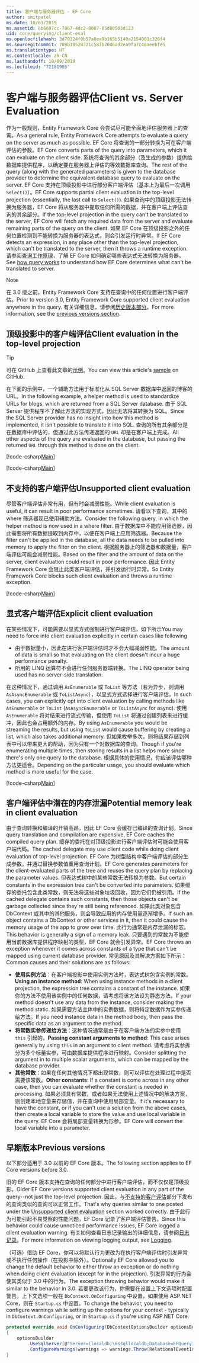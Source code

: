 ```yaml
---
title: 客户端与服务器评估 - EF Core
author: smitpatel
ms.date: 10/03/2019
ms.assetid: 8b6697cc-7067-4dc2-8007-85d80503d123
uid: core/querying/client-eval
ms.openlocfilehash: 3d70324f0b57a0ea9b165b5140a2154001c326f4
ms.sourcegitcommit: 708b18520321c587b2046ad2ea9fa7c48aeebfe5
ms.translationtype: HT
ms.contentlocale: zh-CN
ms.lasthandoff: 10/09/2019
ms.locfileid: "72181905"
---
```

# <a name="client-vs-server-evaluation"></a><span data-ttu-id="e568a-102">客户端与服务器评估</span><span class="sxs-lookup"><span data-stu-id="e568a-102">Client vs. Server Evaluation</span></span>

<span data-ttu-id="e568a-103">作为一般规则，Entity Framework Core 会尝试尽可能全面地评估服务器上的查询。</span><span class="sxs-lookup"><span data-stu-id="e568a-103">As a general rule, Entity Framework Core attempts to evaluate a query on the server as much as possible.</span></span> <span data-ttu-id="e568a-104">EF Core 将查询的一部分转换为可在客户端评估的参数。</span><span class="sxs-lookup"><span data-stu-id="e568a-104">EF Core converts parts of the query into parameters, which it can evaluate on the client side.</span></span> <span data-ttu-id="e568a-105">系统将查询的其余部分（及生成的参数）提供给数据库提供程序，以确定要在服务器上评估的等效数据库查询。</span><span class="sxs-lookup"><span data-stu-id="e568a-105">The rest of the query (along with the generated parameters) is given to the database provider to determine the equivalent database query to evaluate on the server.</span></span> <span data-ttu-id="e568a-106">EF Core 支持在顶级投影中进行部分客户端评估（基本上为最后一次调用 `Select()`）。</span><span class="sxs-lookup"><span data-stu-id="e568a-106">EF Core supports partial client evaluation in the top-level projection (essentially, the last call to `Select()`).</span></span> <span data-ttu-id="e568a-107">如果查询中的顶级投影无法转换为服务器，EF Core 将从服务器中提取任何所需的数据，并在客户端上评估查询的其余部分。</span><span class="sxs-lookup"><span data-stu-id="e568a-107">If the top-level projection in the query can't be translated to the server, EF Core will fetch any required data from the server and evaluate remaining parts of the query on the client.</span></span> <span data-ttu-id="e568a-108">如果 EF Core 在顶级投影之外的任何位置检测到不能转换为服务器的表达式，则会引发运行时异常。</span><span class="sxs-lookup"><span data-stu-id="e568a-108">If EF Core detects an expression, in any place other than the top-level projection, which can't be translated to the server, then it throws a runtime exception.</span></span> <span data-ttu-id="e568a-109">请参阅[查询工作原理](xref:core/querying/how-query-works)，了解 EF Core 如何确定哪些表达式无法转换为服务器。</span><span class="sxs-lookup"><span data-stu-id="e568a-109">See [how query works](xref:core/querying/how-query-works) to understand how EF Core determines what can't be translated to server.</span></span>

> [!NOTE]
> <span data-ttu-id="e568a-110">在 3.0 版之前，Entity Framework Core 支持在查询中的任何位置进行客户端评估。</span><span class="sxs-lookup"><span data-stu-id="e568a-110">Prior to version 3.0, Entity Framework Core supported client evaluation anywhere in the query.</span></span> <span data-ttu-id="e568a-111">有关详细信息，请参阅[历史版本部分](#previous-versions)。</span><span class="sxs-lookup"><span data-stu-id="e568a-111">For more information, see the [previous versions section](#previous-versions).</span></span>

## <a name="client-evaluation-in-the-top-level-projection"></a><span data-ttu-id="e568a-112">顶级投影中的客户端评估</span><span class="sxs-lookup"><span data-stu-id="e568a-112">Client evaluation in the top-level projection</span></span>

> [!TIP]
> <span data-ttu-id="e568a-113">可在 GitHub 上查看此文章的[示例](https://github.com/aspnet/EntityFramework.Docs/tree/master/samples/core/Querying)。</span><span class="sxs-lookup"><span data-stu-id="e568a-113">You can view this article's [sample](https://github.com/aspnet/EntityFramework.Docs/tree/master/samples/core/Querying) on GitHub.</span></span>

<span data-ttu-id="e568a-114">在下面的示例中，一个辅助方法用于标准化从 SQL Server 数据库中返回的博客的 URL。</span><span class="sxs-lookup"><span data-stu-id="e568a-114">In the following example, a helper method is used to standardize URLs for blogs, which are returned from a SQL Server database.</span></span> <span data-ttu-id="e568a-115">由于 SQL Server 提供程序不了解此方法的实现方式，因此无法将其转换为 SQL。</span><span class="sxs-lookup"><span data-stu-id="e568a-115">Since the SQL Server provider has no insight into how this method is implemented, it isn't possible to translate it into SQL.</span></span> <span data-ttu-id="e568a-116">查询的所有其余部分是在数据库中评估的，但通过此方法传递返回的 `URL` 却是在客户端上完成。</span><span class="sxs-lookup"><span data-stu-id="e568a-116">All other aspects of the query are evaluated in the database, but passing the returned `URL` through this method is done on the client.</span></span>

[!code-csharp[Main](../../../samples/core/Querying/ClientEval/Sample.cs#ClientProjection)]

[!code-csharp[Main](../../../samples/core/Querying/ClientEval/Sample.cs#ClientMethod)]

## <a name="unsupported-client-evaluation"></a><span data-ttu-id="e568a-117">不支持的客户端评估</span><span class="sxs-lookup"><span data-stu-id="e568a-117">Unsupported client evaluation</span></span>

<span data-ttu-id="e568a-118">尽管客户端评估非常有用，但有时会减弱性能。</span><span class="sxs-lookup"><span data-stu-id="e568a-118">While client evaluation is useful, it can result in poor performance sometimes.</span></span> <span data-ttu-id="e568a-119">请看以下查询，其中的 where 筛选器现已使用辅助方法。</span><span class="sxs-lookup"><span data-stu-id="e568a-119">Consider the following query, in which the helper method is now used in a where filter.</span></span> <span data-ttu-id="e568a-120">由于数据库中不能应用筛选器，因此需要将所有数据提取到内存中，以便在客户端上应用筛选器。</span><span class="sxs-lookup"><span data-stu-id="e568a-120">Because the filter can't be applied in the database, all the data needs to be pulled into memory to apply the filter on the client.</span></span> <span data-ttu-id="e568a-121">根据服务器上的筛选器和数据量，客户端评估可能会减弱性能。</span><span class="sxs-lookup"><span data-stu-id="e568a-121">Based on the filter and the amount of data on the server, client evaluation could result in poor performance.</span></span> <span data-ttu-id="e568a-122">因此 Entity Framework Core 会阻止此类客户端评估，并引发运行时异常。</span><span class="sxs-lookup"><span data-stu-id="e568a-122">So Entity Framework Core blocks such client evaluation and throws a runtime exception.</span></span>

[!code-csharp[Main](../../../samples/core/Querying/ClientEval/Sample.cs#ClientWhere)]

## <a name="explicit-client-evaluation"></a><span data-ttu-id="e568a-123">显式客户端评估</span><span class="sxs-lookup"><span data-stu-id="e568a-123">Explicit client evaluation</span></span>

<span data-ttu-id="e568a-124">在某些情况下，可能需要以显式方式强制进行客户端评估，如下所示</span><span class="sxs-lookup"><span data-stu-id="e568a-124">You may need to force into client evaluation explicitly in certain cases like following</span></span>

- <span data-ttu-id="e568a-125">由于数据量小，因此在进行客户端评估时才不会大幅减弱性能。</span><span class="sxs-lookup"><span data-stu-id="e568a-125">The amount of data is small so that evaluating on the client doesn't incur a huge performance penalty.</span></span>
- <span data-ttu-id="e568a-126">所用的 LINQ 运算符不会进行任何服务器端转换。</span><span class="sxs-lookup"><span data-stu-id="e568a-126">The LINQ operator being used has no server-side translation.</span></span>

<span data-ttu-id="e568a-127">在这种情况下，通过调用 `AsEnumerable` 或 `ToList` 等方法（若为异步，则调用 `AsAsyncEnumerable` 或 `ToListAsync`），以显式方式选择进行客户端评估。</span><span class="sxs-lookup"><span data-stu-id="e568a-127">In such cases, you can explicitly opt into client evaluation by calling methods like `AsEnumerable` or `ToList` (`AsAsyncEnumerable` or `ToListAsync` for async).</span></span> <span data-ttu-id="e568a-128">使用 `AsEnumerable` 将对结果进行流式传输，但使用 `ToList` 将通过创建列表来进行缓冲，因此也会占用额外的内存。</span><span class="sxs-lookup"><span data-stu-id="e568a-128">By using `AsEnumerable` you would be streaming the results, but using `ToList` would cause buffering by creating a list, which also takes additional memory.</span></span> <span data-ttu-id="e568a-129">但如果枚举多次，则将结果存储到列表中可以带来更大的帮助，因为只有一个对数据库的查询。</span><span class="sxs-lookup"><span data-stu-id="e568a-129">Though if you're enumerating multiple times, then storing results in a list helps more since there's only one query to the database.</span></span> <span data-ttu-id="e568a-130">根据具体的使用情况，你应该评估哪种方法更适合。</span><span class="sxs-lookup"><span data-stu-id="e568a-130">Depending on the particular usage, you should evaluate which method is more useful for the case.</span></span>

[!code-csharp[Main](../../../samples/core/Querying/ClientEval/Sample.cs#ExplicitClientEval)]

## <a name="potential-memory-leak-in-client-evaluation"></a><span data-ttu-id="e568a-131">客户端评估中潜在的内存泄漏</span><span class="sxs-lookup"><span data-stu-id="e568a-131">Potential memory leak in client evaluation</span></span>

<span data-ttu-id="e568a-132">由于查询转换和编译的开销高昂，因此 EF Core 会缓存已编译的查询计划。</span><span class="sxs-lookup"><span data-stu-id="e568a-132">Since query translation and compilation are expensive, EF Core caches the compiled query plan.</span></span> <span data-ttu-id="e568a-133">缓存的委托在对顶级投影进行客户端评估时可能会使用客户端代码。</span><span class="sxs-lookup"><span data-stu-id="e568a-133">The cached delegate may use client code while doing client evaluation of top-level projection.</span></span> <span data-ttu-id="e568a-134">EF Core 为树型结构中客户端评估的部分生成参数，并通过替换参数值重用查询计划。</span><span class="sxs-lookup"><span data-stu-id="e568a-134">EF Core generates parameters for the client-evaluated parts of the tree and reuses the query plan by replacing the parameter values.</span></span> <span data-ttu-id="e568a-135">但表达式树中的某些常数无法转换为参数。</span><span class="sxs-lookup"><span data-stu-id="e568a-135">But certain constants in the expression tree can't be converted into parameters.</span></span> <span data-ttu-id="e568a-136">如果缓存的委托包含此类常数，则无法将这些对象垃圾回收，因为它们仍被引用。</span><span class="sxs-lookup"><span data-stu-id="e568a-136">If the cached delegate contains such constants, then those objects can't be garbage collected since they're still being referenced.</span></span> <span data-ttu-id="e568a-137">如果此类对象包含 DbContext 或其中的其他服务，则会导致应用的内存使用量逐渐增多。</span><span class="sxs-lookup"><span data-stu-id="e568a-137">If such an object contains a DbContext or other services in it, then it could cause the memory usage of the app to grow over time.</span></span> <span data-ttu-id="e568a-138">此行为通常是内存泄漏的标志。</span><span class="sxs-lookup"><span data-stu-id="e568a-138">This behavior is generally a sign of a memory leak.</span></span> <span data-ttu-id="e568a-139">只要遇到的常数为不能使用当前数据库提供程序映射的类型，EF Core 就会引发异常。</span><span class="sxs-lookup"><span data-stu-id="e568a-139">EF Core throws an exception whenever it comes across constants of a type that can't be mapped using current database provider.</span></span> <span data-ttu-id="e568a-140">常见原因及其解决方案如下所示：</span><span class="sxs-lookup"><span data-stu-id="e568a-140">Common causes and their solutions are as follows:</span></span>

- <span data-ttu-id="e568a-141">**使用实例方法**：在客户端投影中使用实例方法时，表达式树包含实例的常数。</span><span class="sxs-lookup"><span data-stu-id="e568a-141">**Using an instance method**: When using instance methods in a client projection, the expression tree contains a constant of the instance.</span></span> <span data-ttu-id="e568a-142">如果你的方法不使用该实例中的任何数据，请考虑将该方法设为静态方法。</span><span class="sxs-lookup"><span data-stu-id="e568a-142">If your method doesn't use any data from the instance, consider making the method static.</span></span> <span data-ttu-id="e568a-143">如果需要方法主体中的实例数据，则将特定数据作为实参传递给方法。</span><span class="sxs-lookup"><span data-stu-id="e568a-143">If you need instance data in the method body, then pass the specific data as an argument to the method.</span></span>
- <span data-ttu-id="e568a-144">**将常数实参传递给方法**：这种情况通常是由于在客户端方法的实参中使用 `this` 引起的。</span><span class="sxs-lookup"><span data-stu-id="e568a-144">**Passing constant arguments to method**: This case arises generally by using `this` in an argument to client method.</span></span> <span data-ttu-id="e568a-145">请考虑将实参拆分为多个标量实参，可由数据库提供程序进行映射。</span><span class="sxs-lookup"><span data-stu-id="e568a-145">Consider splitting the argument in to multiple scalar arguments, which can be mapped by the database provider.</span></span>
- <span data-ttu-id="e568a-146">**其他常数**：如果在任何其他情况下都出现常数，则可以评估在处理过程中是否需要该常数。</span><span class="sxs-lookup"><span data-stu-id="e568a-146">**Other constants**: If a constant is come across in any other case, then you can evaluate whether the constant is needed in processing.</span></span> <span data-ttu-id="e568a-147">如果必须具有常数，或者如果无法使用上述情况中的解决方案，则创建本地变量来存储值，并在查询中使用局部变量。</span><span class="sxs-lookup"><span data-stu-id="e568a-147">If it's necessary to have the constant, or if you can't use a solution from the above cases, then create a local variable to store the value and use local variable in the query.</span></span> <span data-ttu-id="e568a-148">EF Core 会将局部变量转换为形参。</span><span class="sxs-lookup"><span data-stu-id="e568a-148">EF Core will convert the local variable into a parameter.</span></span>

## <a name="previous-versions"></a><span data-ttu-id="e568a-149">早期版本</span><span class="sxs-lookup"><span data-stu-id="e568a-149">Previous versions</span></span>

<span data-ttu-id="e568a-150">以下部分适用于 3.0 以前的 EF Core 版本。</span><span class="sxs-lookup"><span data-stu-id="e568a-150">The following section applies to EF Core versions before 3.0.</span></span>

<span data-ttu-id="e568a-151">旧的 EF Core 版本支持在查询的任何部分中进行客户端评估，而不仅仅是顶级投影。</span><span class="sxs-lookup"><span data-stu-id="e568a-151">Older EF Core versions supported client evaluation in any part of the query--not just the top-level projection.</span></span> <span data-ttu-id="e568a-152">因此，与[不支持的客户评估](#unsupported-client-evaluation)部分下发布的查询类似的查询可以正常工作。</span><span class="sxs-lookup"><span data-stu-id="e568a-152">That's why queries similar to one posted under the [Unsupported client evaluation](#unsupported-client-evaluation) section worked correctly.</span></span> <span data-ttu-id="e568a-153">由于此行为可能引起不易觉察的性能问题，EF Core 记录了客户端评估警告。</span><span class="sxs-lookup"><span data-stu-id="e568a-153">Since this behavior could cause unnoticed performance issues, EF Core logged a client evaluation warning.</span></span> <span data-ttu-id="e568a-154">有关如何查看日志记录输出的详细信息，请参阅[日志记录](xref:core/miscellaneous/logging)。</span><span class="sxs-lookup"><span data-stu-id="e568a-154">For more information on viewing logging output, see [Logging](xref:core/miscellaneous/logging).</span></span>

<span data-ttu-id="e568a-155">（可选）借助 EF Core，你可以将默认行为更改为在执行客户端评估时引发异常或不执行任何操作（在投影中除外）。</span><span class="sxs-lookup"><span data-stu-id="e568a-155">Optionally EF Core allowed you to change the default behavior to either throw an exception or do nothing when doing client evaluation (except for in the projection).</span></span> <span data-ttu-id="e568a-156">引发异常的行为会使其类似于 3.0 中的行为。</span><span class="sxs-lookup"><span data-stu-id="e568a-156">The exception throwing behavior would make it similar to the behavior in 3.0.</span></span> <span data-ttu-id="e568a-157">若要更改该行为，你需要在设置上下文选项时配置警告。上下文选项一般在 `DbContext.OnConfiguring` 中设置，如果使用 ASP.NET Core，则在 `Startup.cs` 中设置。</span><span class="sxs-lookup"><span data-stu-id="e568a-157">To change the behavior, you need to configure warnings while setting up the options for your context - typically in `DbContext.OnConfiguring`, or in `Startup.cs` if you're using ASP.NET Core.</span></span>

```csharp
protected override void OnConfiguring(DbContextOptionsBuilder optionsBuilder)
{
    optionsBuilder
        .UseSqlServer(@"Server=(localdb)\mssqllocaldb;Database=EFQuerying;Trusted_Connection=True;")
        .ConfigureWarnings(warnings => warnings.Throw(RelationalEventId.QueryClientEvaluationWarning));
}
```
